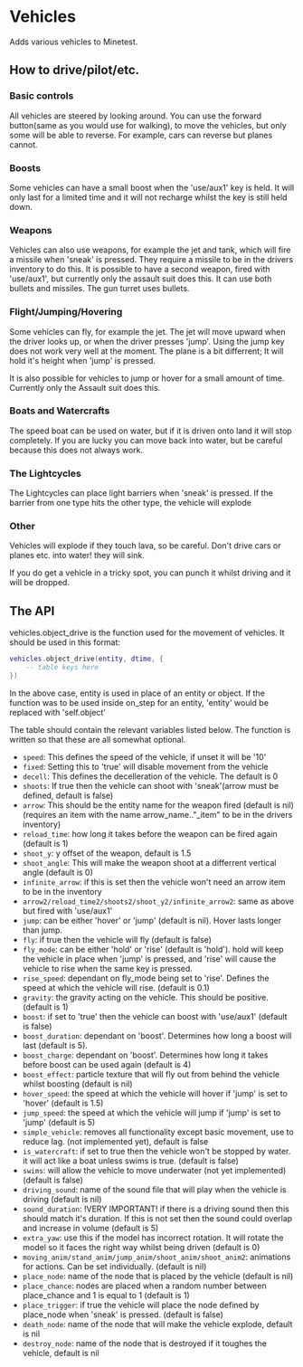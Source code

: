 # Vehicles
Adds various vehicles to Minetest.

## How to drive/pilot/etc.

### Basic controls
All vehicles are steered by looking around. You can use the forward button(same as you would use for walking), to move the vehicles, but only some will be able to reverse. For example, cars can reverse but planes cannot.

### Boosts
Some vehicles can have a small boost when the 'use/aux1' key is held. It will only last for a limited time and it will not recharge whilst the key is still held down.

### Weapons
Vehicles can also use weapons, for example the jet and tank, which will fire a missile when 'sneak' is pressed. They require a missile to be in the drivers inventory to do this. It is possible to have a second weapon, fired with 'use/aux1', but currently only the assault suit does this. It can use both bullets and missiles. The gun turret uses bullets.

### Flight/Jumping/Hovering
Some vehicles can fly, for example the jet. The jet will move upward when the driver looks up, or when the driver presses 'jump'. Using the jump key does not work very well at the moment. The plane is a bit differrent; It will hold it's height when 'jump' is pressed.

It is also possible for vehicles to jump or hover for a small amount of time. Currently only the Assault suit does this.

### Boats and Watercrafts
The speed boat can be used on water, but if it is driven onto land it will stop completely. If you are lucky you can move back into water, but be careful because this does not always work.

### The Lightcycles
The Lightcycles can place light barriers when 'sneak' is pressed. If the barrier from one type hits the other type, the vehicle will explode

### Other
Vehicles will explode if they touch lava, so be careful.
Don't drive cars or planes etc. into water! they will sink.

If you do get a vehicle in a tricky spot, you can punch it whilst driving and it will be dropped.

## The API
vehicles.object_drive is the function used for the movement of vehicles.
It should be used in this format:

```lua
vehicles.object_drive(entity, dtime, {
	-- table keys here
})
```

In the above case, entity is used in place of an entity or object. If the function was to be used inside on_step for an entity, 'entity' would be replaced with 'self.object'

The table should contain the relevant variables listed below. The function is written so that these are all somewhat optional.

* `speed`: This defines the speed of the vehicle, if unset it will be '10'
* `fixed`: Setting this to 'true' will disable movement from the vehicle
* `decell`: This defines the decelleration of the vehicle. The default is 0
* `shoots`: If true then the vehicle can shoot with 'sneak'(arrow must be defined, default is false)
* `arrow`: This should be the entity name for the weapon fired (default is nil) (requires an item with the name arrow_name.."_item" to be in the drivers inventory)
* `reload_time`: how long it takes before the weapon can be fired again (default is 1)
* `shoot_y`: y offset of the weapon, default is 1.5
* `shoot_angle`: This will make the weapon shoot at a differrent vertical angle (default is 0)
* `infinite_arrow`: if this is set then the vehicle won't need an arrow item to be in the inventory
* `arrow2/reload_time2/shoots2/shoot_y2/infinite_arrow2`: same as above but fired with 'use/aux1'
* `jump`: can be either 'hover' or 'jump' (default is nil). Hover lasts longer than jump.
* `fly`: if true then the vehicle will fly (default is false)
* `fly_mode`: can be either 'hold' or 'rise' (default is 'hold'). hold will keep the vehicle in place when 'jump' is pressed, and 'rise' will cause the vehicle to rise when the same key is pressed.
* `rise_speed`: dependant on fly_mode being set to 'rise'. Defines the speed at which the vehicle will rise. (default is 0.1)
* `gravity`: the gravity acting on the vehicle. This should be positive. (default is 1)
* `boost`: if set to 'true' then the vehicle can boost with 'use/aux1' (default is false)
* `boost_duration`: dependant on 'boost'. Determines how long a boost will last (default is 5).
* `boost_charge`: dependant on 'boost'. Determines how long it takes before boost can be used again (default is 4)
* `boost_effect`: particle texture that will fly out from behind the vehicle whilst boosting (default is nil)
* `hover_speed`: the speed at which the vehicle will hover if 'jump' is set to 'hover' (default is 1.5)
* `jump_speed`: the speed at which the vehicle will jump if 'jump' is set to 'jump' (default is 5)
* `simple_vehicle`: removes all functionality except basic movement, use to reduce lag. (not implemented yet), default is false
* `is_watercraft`: if set to true then the vehicle won't be stopped by water. it will act like a boat unless swims is true. (default is false)
* `swims`: will allow the vehicle to move underwater (not yet implemented) (default is false)
* `driving_sound`: name of the sound file that will play when the vehicle is driving (default is nil)
* `sound_duration`: !VERY IMPORTANT! if there is a driving sound then this should match it's duration. If this is not set then the sound could overlap and increase in volume (default is 5)
* `extra_yaw`: use this if the model has incorrect rotation. It will rotate the model so it faces the right way whilst being driven (default is 0)
* `moving_anim/stand_anim/jump_anim/shoot_anim/shoot_anim2`: animations for actions. Can be set individually. (default is nil)
* `place_node`: name of the node that is placed by the vehicle (default is nil)
* `place_chance`: nodes are placed when a random number between place_chance and 1 is equal to 1 (default is 1)
* `place_trigger`: if true the vehicle will place the node defined by place_node when 'sneak' is pressed. (default is false)
* `death_node`: name of the node that will make the vehicle explode, default is nil
* `destroy_node`: name of the node that is destroyed if it toughes the vehicle, default is nil
